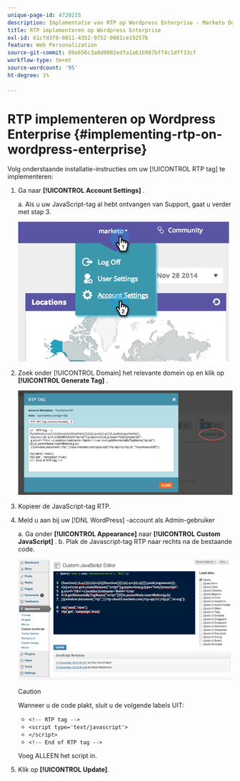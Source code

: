 ```yaml
---
unique-page-id: 4720215
description: Implementatie van RTP op Wordpress Enterprise - Marketo Docs - Productdocumentatie
title: RTP implementeren op Wordpress Enterprise
exl-id: 61cfd3f8-0811-4352-9752-0081ce19257b
feature: Web Personalization
source-git-commit: 09a656c3a0d0002edfa1a61b987bff4c1dff33cf
workflow-type: tm+mt
source-wordcount: '95'
ht-degree: 1%

---
```


# RTP implementeren op Wordpress Enterprise {#implementing-rtp-on-wordpress-enterprise}

Volg onderstaande installatie-instructies om uw [!UICONTROL RTP tag] te implementeren:

1. Ga naar **[!UICONTROL Account Settings]** .

   a. Als u uw JavaScript-tag al hebt ontvangen van Support, gaat u verder met stap 3.

   ![](assets/image2014-11-30-15-3a19-3a21-3.png)

1. Zoek onder [!UICONTROL Domain] het relevante domein op en klik op **[!UICONTROL Generate Tag]** .

   ![](assets/image2014-11-30-15-3a20-3a17-3.png)

1. Kopieer de JavaScript-tag RTP.

1. Meld u aan bij uw [!DNL WordPress] -account als Admin-gebruiker

   a. Ga onder **[!UICONTROL Appearance]** naar **[!UICONTROL Custom JavaScript]** .
b. Plak de Javascript-tag RTP naar rechts na de bestaande code.

   ![](assets/image2014-12-3-17-3a51-3a46.png)

   >[!CAUTION]
   >
   >Wanneer u de code plakt, sluit u de volgende labels UIT:
   >
   >* `<!-- RTP tag -->`
   >* `<script type='text/javascript'>`
   >* `</script>`
   >* `<!-- End of RTP tag -->`
   >
   >Voeg ALLEEN het script in.

1. Klik op **[!UICONTROL Update]**.
